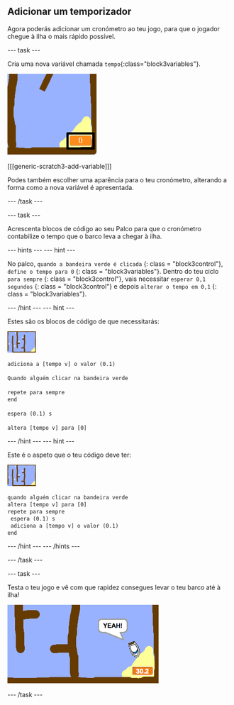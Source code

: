 ## Adicionar um temporizador

Agora poderás adicionar um cronómetro ao teu jogo, para que o jogador chegue à ilha o mais rápido possível.

\--- task \---

Cria uma nova variável chamada `tempo`{:class="block3variables"}.

![captura de ecrã](images/boat-variable-annotated.png)

[[[generic-scratch3-add-variable]]]

Podes também escolher uma aparência para o teu cronómetro, alterando a forma como a nova variável é apresentada.

\--- /task \---

\--- task \---

Acrescenta blocos de código ao seu Palco para que o cronómetro contabilize o tempo que o barco leva a chegar à ilha.

\--- hints \--- \--- hint \---

No palco, `quando a bandeira verde é clicada` {: class = "block3control"}, ` define o tempo para 0 ` {: class = "block3variables"}. Dentro do teu ciclo ` para sempre ` {: class = "block3control"}, vais necessitar ` esperar 0,1 segundos ` {: class = "block3control"} e depois ` alterar o tempo em 0,1 ` {: class = "block3variables"}.

\--- /hint \--- \--- hint \---

Estes são os blocos de código de que necessitarás:

![palco](images/stage.png)

```blocks3
adiciona a [tempo v] o valor (0.1)

Quando alguém clicar na bandeira verde

repete para sempre
end

espera (0.1) s

altera [tempo v] para [0]
```

\--- /hint \--- \--- hint \---

Este é o aspeto que o teu código deve ter:

![palco](images/stage.png)

```blocks3
quando alguém clicar na bandeira verde
altera [tempo v] para [0]
repete para sempre 
 espera (0.1) s
 adiciona a [tempo v] o valor (0.1)
end
```

\--- /hint \--- \--- /hints \---

\--- /task \---

\--- task \---

Testa o teu jogo e vê com que rapidez consegues levar o teu barco até à ilha!

![captura de ecrã](images/boat-variable-test.png)

\--- /task \---